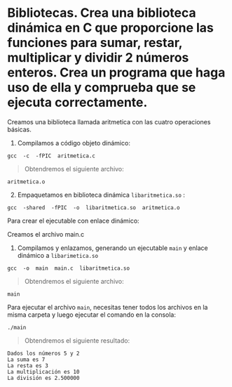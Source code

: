 # Bibliotecas. Crea una biblioteca dinámica en C que proporcione las funciones para sumar, restar, multiplicar y dividir 2 números enteros. Crea un programa que haga uso de ella y comprueba que se ejecuta correctamente.

Creamos una biblioteca llamada aritmetica con las cuatro operaciones básicas.

1. Compilamos a código objeto dinámico:

~~~
gcc  -c  -fPIC  aritmetica.c
~~~
> Obtendremos el siguiente archivo:

~~~
aritmetica.o
~~~

2. Empaquetamos en biblioteca dinámica `libaritmetica.so` :

~~~
gcc  -shared  -fPIC  -o  libaritmetica.so  aritmetica.o
~~~

Para crear el ejecutable con enlace dinámico:

Creamos el archivo main.c

1. Compilamos y enlazamos, generando un ejecutable `main` y enlace dinámico a `libarimetica.so`

~~~
gcc  -o  main  main.c  libaritmetica.so
~~~

> Obtendremos el siguiente archivo:

~~~
main
~~~

Para ejecutar el archivo `main`, necesitas tener todos los archivos en la misma carpeta y luego ejecutar el comando en la consola:

~~~
./main
~~~

> Obtendremos el siguiente resultado:

~~~
Dados los números 5 y 2
La suma es 7
La resta es 3
La multiplicación es 10
La división es 2.500000
~~~
